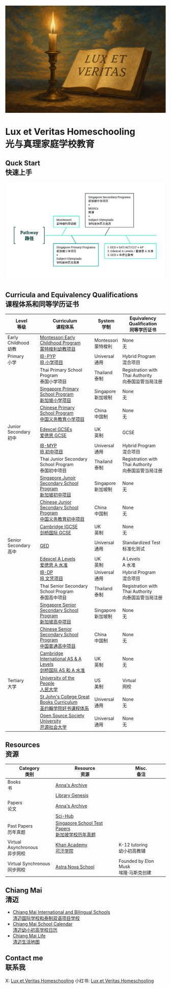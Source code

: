 ![](https://github.com/1arry1iu/lux-et-veritas-homeschooling/blob/main/lux-et-veritas.png)

# Lux et Veritas Homeschooling <br /> 光与真理家庭学校教育

## Quck Start <br /> 快速上手

![](https://github.com/1arry1iu/lux-et-veritas-homeschooling/blob/main/pathway.png)

## Curricula and Equivalency Qualifications <br /> 课程体系和同等学历证书

| Level <br /> 等级 | Curriculum <br /> 课程体系 | System <br /> 学制 | Equivalency Qualification <br /> 同等学历证书 |
|---|---|---|---|
| Early Childhood <br /> 幼教 | [Montessori Early Childhood Program <br /> 蒙特梭利幼教项目](https://www.montessori.org/wp-content/uploads/2021/09/Montessori-Curriculum-Scope-and-Sequence.pdf) | Montessori <br /> 蒙特梭利 | None <br /> 无 |
| Primary <br /> 小学 | [IB-PYP <br /> IB 小学项目](https://www.ibo.org/programmes/primary-years-programme/) | Universal <br /> 通用 | Hybrid Program <br /> 混合项目 |
|| Thai Primary School Program <br /> 泰国小学项目 | Thailand <br /> 泰制 | Registration with Thai Authority <br /> 向泰国监管当局注册 |
|| [Singapore Primary School Program <br /> 新加坡小学项目](https://www.moe.gov.sg/primary/curriculum/syllabus) | Singapore <br /> 新加坡制 | None <br /> 无 |
|| [Chinese Primary School Program <br /> 中国义务教育小学项目](http://www.moe.gov.cn/srcsite/A26/s8001/202204/t20220420_619921.html) | China <br /> 中国制 | None <br /> 无 |
| Junior Secondary <br /> 初中 | [Edexcel GCSEs <br /> 爱徳思 GCSE](https://qualifications.pearson.com/en/qualifications/edexcel-gcses.html) | UK <br /> 英制 | GCSE |
|| [IB-MYP <br /> IB 初中项目](https://www.ibo.org/programmes/middle-years-programme/) | Universal <br /> 通用 | Hybrid Program <br /> 混合项目 |
|| Thai Junior Secondary School Program <br /> 泰国初中项目 | Thailand <br /> 泰制 | Registration with Thai Authority <br /> 向泰国监管当局注册 |
|| [Singapore Junoir Secondary School Program <br /> 新加坡初中项目](https://www.moe.gov.sg/secondary/schools-offering-full-sbb/syllabus) | Singapore <br /> 新加坡制 | None <br /> 无 |
|| [Chinese Junior Secondary School Program <br /> 中国义务教育初中项目](http://www.moe.gov.cn/srcsite/A26/s8001/202204/t20220420_619921.html) | China <br /> 中国制 | None <br /> 无 |
|| [Cambridge IGCSE <br /> 剑桥国际 GCSE](https://www.cambridgeinternational.org/programmes-and-qualifications/cambridge-upper-secondary/cambridge-igcse/) | UK <br /> 英制 | None <br /> 无 |
| Senior Secondary <br /> 高中 | [GED](https://www.ged.com/en/) | Universal <br /> 通用 | Standardized Test <br /> 标准化测试 |
|| [Edexcel A Levels <br /> 爱徳思 A 水准](https://qualifications.pearson.com/en/qualifications/edexcel-a-levels.html) | UK <br /> 英制 | A Levels <br /> A 水准 |
|| [IB-DP <br /> IB 文凭项目](https://www.ibo.org/programmes/diploma-programme/) | Universal <br /> 通用 | Hybrid Program <br /> 混合项目 |
|| Thai Senior Secondary School Program <br /> 泰国高中项目 | Thailand <br /> 泰制 | Registration with Thai Authority <br /> 向泰国监管当局注册 |
|| [Singapore Senior Secondary School Program <br /> 新加坡高中项目](https://www.moe.gov.sg/secondary/schools-offering-full-sbb/syllabus) | Singapore <br /> 新加坡制 | None <br /> 无 |
|| [Chinese Senior Secondary School Program <br /> 中国普通高中项目](http://www.moe.gov.cn/srcsite/A26/s8001/201801/t20180115_324647.html) | China <br /> 中国制 | None <br /> 无 |
|| [Cambridge International AS & A Levels <br /> 剑桥国际 AS 和 A 水准](https://www.cambridgeinternational.org/programmes-and-qualifications/cambridge-advanced/cambridge-international-as-and-a-levels/) | UK <br /> 英制 | None <br /> 无 |
| Tertiary <br /> 大学 | [University of the People <br /> 人民大学](https://www.uopeople.edu/) | US <br /> 美制 | Virtual <br /> 网校 |
|| [St John's College Great Books Curriculum <br /> 圣约翰学院好书课程体系](https://www.sjc.edu/academic-programs/undergraduate/great-books-reading-list) | Universal <br /> 通用 | None <br /> 无 |
|| [Open Source Society University <br /> 开源社会大学](https://ossu.thinkific.com/) | Universal <br /> 通用 | None <br /> 无 |

## Resources <br /> 资源

| Category <br /> 类别 | Resource <br /> 资源 | Misc. <br /> 备注 |
|---|---|---|
| Books <br /> 书 | [Anna's Archive](https://annas-archive.org/) ||
|| [Library Genesis](https://libgen.li/) ||
| Papers <br /> 论文 | [Anna's Archive](https://annas-archive.org/) ||
|| [Sci-Hub](https://www.sci-hub.ru/) ||
| Past Papers <br /> 历年真题 | [Singapore School Test Papers <br /> 新加坡学校历年真题](https://freetestpaper.com/) ||
| Virtual Asynchronous <br /> 异步网校 | [Khan Academy <br /> 可汗学院](https://www.khanacademy.org/) | K-12 tutoring <br /> 幼小初高教辅 |
| Virtual Synchronous <br /> 同步网校 | [Astra Nova School](https://www.astranova.org/) | Founded by Elon Musk <br /> 埃隆·马斯克创建 |

## Chiang Mai <br /> 清迈

- [Chiang Mai International and Bilingual Schools <br /> 清迈国际学校和泰制双语项目学校](https://github.com/1arry1iu/lux-et-veritas-homeschooling/blob/main/content/chiang-mai-schools.md)
- [Chiang Mai School Calendar <br /> 清迈幼小初高学校日历](https://calendar.google.com/calendar/embed?src=33dbf34a05555c9a2755c92bdaddf8164a4822544c690ac37bdd113ff9129d90%40group.calendar.google.com&ctz=Asia%2FBangkok)
- [Chiang Mai Life <br /> 清迈生活地图](https://www.google.com/maps/d/u/0/edit?mid=1Sm54BUI7Ddt5hjqRUktFB-sX6eiwSHQ&usp=sharing)

## Contact me <br /> 联系我

X: [Lux et Veritas Homeschooling](https://x.com/_lux_veritas_)
小红书: [Lux et Veritas Homeschooling](https://www.xiaohongshu.com/user/profile/61b77657000000001000a6de)
